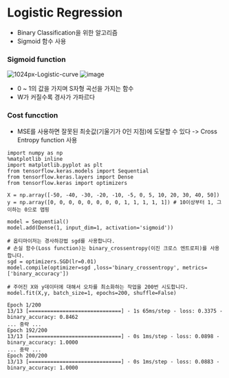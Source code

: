 # Logistic Regression
- Binary Classification을 위한 알고리즘
- Sigmoid 함수 사용

### Sigmoid function
![1024px-Logistic-curve](https://user-images.githubusercontent.com/62679143/135709463-67c1e5b9-a0d2-486f-9a2c-216a7a43587f.png)
![image](https://user-images.githubusercontent.com/62679143/135709491-92dcaa9d-edcc-438b-a9e7-458153d6bc5b.png)

- 0 ~ 1의 값을 가지며 S자형 곡선을 가지는 함수
- W가 커질수록 경사가 가파르다

### Cost funcction
- MSE를 사용하면 잘못된 최솟값(기울기가 0인 지점)에 도달할 수 있다
-> Cross Entropy function 사용

```
import numpy as np
%matplotlib inline
import matplotlib.pyplot as plt
from tensorflow.keras.models import Sequential
from tensorflow.keras.layers import Dense
from tensorflow.keras import optimizers

X = np.array([-50, -40, -30, -20, -10, -5, 0, 5, 10, 20, 30, 40, 50])
y = np.array([0, 0, 0, 0, 0, 0, 0, 0, 1, 1, 1, 1, 1]) # 10이상부터 1, 그 이하는 0으로 맵핑

model = Sequential()
model.add(Dense(1, input_dim=1, activation='sigmoid'))

# 옵티마이저는 경사하강법 sgd를 사용합니다.
# 손실 함수(Loss function)는 binary_crossentropy(이진 크로스 엔트로피)를 사용합니다.
sgd = optimizers.SGD(lr=0.01)
model.compile(optimizer=sgd ,loss='binary_crossentropy', metrics=['binary_accuracy'])

# 주어진 X와 y데이터에 대해서 오차를 최소화하는 작업을 200번 시도합니다.
model.fit(X,y, batch_size=1, epochs=200, shuffle=False)
```

```
Epoch 1/200
13/13 [==============================] - 1s 65ms/step - loss: 0.3375 - binary_accuracy: 0.8462
... 중략 ...
Epoch 192/200
13/13 [==============================] - 0s 1ms/step - loss: 0.0898 - binary_accuracy: 1.0000
... 중략 ...
Epoch 200/200
13/13 [==============================] - 0s 1ms/step - loss: 0.0883 - binary_accuracy: 1.0000
```
